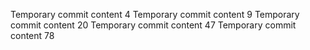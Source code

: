 Temporary commit content 4
Temporary commit content 9
Temporary commit content 20
Temporary commit content 47
Temporary commit content 78

